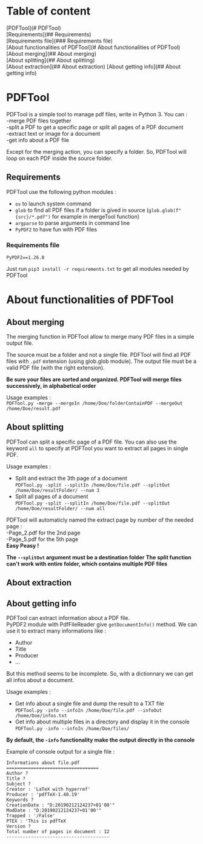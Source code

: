 
# Table of content

[PDFTool](# PDFTool)  
[Requirements](## Requirements)  
[Requirements file](### Requirements file)  
[About functionalities of PDFTool](# About functionalities of PDFTool)  
[About merging](## About merging)  
[About splitting](## About splitting)  
[About extraction](## About extraction)
[About getting info](## About getting info)  




# PDFTool


PDFTool is a simple tool to manage pdf files, write in Python 3. You can :   
-merge PDF files together  
-split a PDF to get a specific page or split all pages of a PDF document  
-extract text or image for a document  
-get info about a PDF file

Except for the merging action, you can specify a folder. So, PDFTool will loop on each PDF inside the source folder.

## Requirements


PDFTool use the following python modules :
- `os` to launch system command
- `glob` to find all PDF files if a folder is gived in source (`glob.glob(f"{src}/*.pdf")` for example in mergeTool function)
- `argparse` to parse arguments in command line
- `PyPDF2` to have fun with PDF files

### Requirements file
```
PyPDF2==1.26.0
```
Just run `pip3 install -r requirements.txt` to get all modules needed by PDFTool

# About functionalities of PDFTool

## About merging

The merging function in PDFTool allow to merge many PDF files in a simple output file.

The source must be a folder and not a single file. PDFTool will find all PDF files with `.pdf` extension (using glob.glob module).
The output file must be a valid PDF file (with the right extension).

**Be sure your files are sorted and organized. PDFTool will merge files successively, in alphabetical order**

Usage examples :  
`PDFTool.py -merge --mergeIn /home/Doe/folderContainPDF --mergeOut /home/Doe/result.pdf `  


## About splitting

PDFTool can split a specific page of a PDF file. You can also use the keyword `all` to specify at PDFTool you want to extract all pages in single PDF.

Usage examples :   
- Split and extract the 3th page of a document  
`PDFTool.py -split --splitIn /home/Doe/file.pdf --splitOut /home/Doe/resultFolder/ --num 3`
- Split all pages of a document  
`PDFTool.py -split --splitIn /home/Doe/file.pdf --splitOut /home/Doe/resultFolder/ --num all`

PDFTool will automaticly named the extract page by number of the needed page :   
-Page_2.pdf for the 2nd page  
-Page_5.pdf for the 5th page  
**Easy Peasy !**

**The `--splitOut` argument must be a destination folder**
**The split function can't work with entire folder, which contains multiple PDF files**


## About extraction

## About getting info

PDFTool can extract information about a PDF file.  
PyPDF2 module with PdfFileReader give `getDocumentInfo()` method. We can use it to extract many informations like :  
- Author
- Title
- Producer
- ...

But this method seems to be incomplete. So, with a dictionnary we can get all infos about a document.

Usage examples :
- Get info about a single file and dump the result to a TXT file  
`PDFTool.py -info --infoIn /home/Doe/file.pdf --infoOut /home/Doe/infos.txt`  
- Get info about multiple files in a directory and display it in the console  
`PDFTool.py -info --infoIn /home/Doe/files/`

**By default, the `-info` functionality make the output directly in the console**


Example of console output for a single file :
```
Informations about file.pdf
==================================
Author ?
Title ?
Subject ?
Creator : 'LaTeX with hyperref'
Producer : 'pdfTeX-1.40.19'
Keywords ?
CreationDate : "D:20190212124237+01'00'"
ModDate : "D:20190212124237+01'00'"
Trapped : '/False'
PTEX : 'This is pdfTeX
Version ?
Total number of pages in document : 12
--------------------------------------
```
